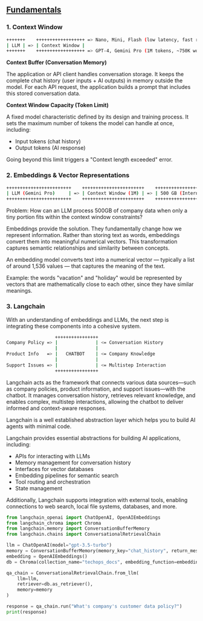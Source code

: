 ## [Fundamentals](https://www.youtube.com/watch?v=ZaPbP9DwBOE)

### 1. Context Window

```bash
+++++++    ++++++++++++++++++ => Nano, Mini, Flash (low latency, fast responses, 2-4K tokens)
| LLM | => | Context Window | 
+++++++    ++++++++++++++++++ => GPT-4, Gemini Pro (1M tokens, ~750K words)
```

**Context Buffer (Conversation Memory)**

The application or API client handles conversation storage. It keeps the complete chat history (user inputs + AI outputs) in memory outside the model. For each API request, the application builds a prompt that includes this stored conversation data.

**Context Window Capacity (Token Limit)**

A fixed model characteristic defined by its design and training process. It sets the maximum number of tokens the model can handle at once, including:

- Input tokens (chat history)
- Output tokens (AI response)

Going beyond this limit triggers a "Context length exceeded" error.

### 2. Embeddings & Vector Representations

```bash
++++++++++++++++++++++++    +++++++++++++++++++++++    ++++++++++++++++++++++++++
| LLM (Gemini Pro)     | => | Context Window (1M) | => | 500 GB (Internal Data) |
++++++++++++++++++++++++    +++++++++++++++++++++++    ++++++++++++++++++++++++++
```

Problem: How can an LLM process 500GB of company data when only a tiny portion fits within the context window constraints?

Embeddings provide the solution. They fundamentally change how we represent information. Rather than storing text as words, embeddings convert them into meaningful numerical vectors. This transformation captures semantic relationships and similarity between concepts.

An embedding model converts text into a numerical vector — typically a list of around 1,536 values — that captures the meaning of the text.

Example: the words "vacation" and "holiday" would be represented by vectors that are mathematically close to each other, since they have similar meanings.

### 3. Langchain

With an understanding of embeddings and LLMs, the next step is integrating these components into a cohesive system.

```bash
                  ++++++++++++++++
Company Policy => |              | <= Conversation History
                  |              |
Product Info   => |   CHATBOT    | <= Company Knowledge
                  |              |
Support Issues => |              | <= Multistep Interaction
                  ++++++++++++++++
```

Langchain acts as the framework that connects various data sources—such as company policies, product information, and support issues—with the chatbot. It manages conversation history, retrieves relevant knowledge, and enables complex, multistep interactions, allowing the chatbot to deliver informed and context-aware responses.

Langchain is a well established abstraction layer which helps you to build AI agents with minimal code.

Langchain provides essential abstractions for building AI applications, including:

- APIs for interacting with LLMs
- Memory management for conversation history
- Interfaces for vector databases
- Embedding pipelines for semantic search
- Tool routing and orchestration
- State management

Additionally, Langchain supports integration with external tools, enabling connections to web search, local file systems, databases, and more.

```python
from langchain_openai import ChatOpenAI, OpenAIEmbeddings
from langchain_chroma import Chroma
from langchain.memory import ConversationBufferMemory
from langchain.chains import ConversationalRetrievalChain

llm = ChatOpenAI(model="gpt-3.5-turbo")
memory = ConversationBufferMemory(memory_key="chat_history", return_messages=True)
embedding = OpenAIEmbeddings()
db = Chroma(collection_name="techops_docs", embedding_function=embedding)

qa_chain = ConversationalRetrievalChain.from_llm(
    llm=llm,
    retriever=db.as_retriever(),
    memory=memory
)

response = qa_chain.run("What's company's customer data policy?")
print(response)
```
